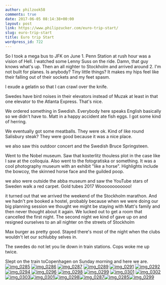 ```yaml
---
author: philzook58
comments: true
date: 2017-06-05 08:14:38+00:00
layout: post
link: https://www.philipzucker.com/euro-trip-start/
slug: euro-trip-start
title: Euro trip Start
wordpress_id: 722
---
```


So I took a mega bus to JFK on June 1. Penn Station at rush hour was a vision of Hell. I watched some Lenny Suss on the ride. Damn, that guy knows what's up. Then an all nighter to Stockholm and arrived around 2. I'm not built for planes. Is anybody? Tiny little things? It makes my hips feel like their falling out of their sockets and my feet spasm.

I exude a gelatin so that I can crawl over the knife.

Swedes have bird noises in their elevators instead of Muzak at least in that one elevator to the Atlanta Express. That's nice.

We ordered something in Swedish. Everybody here speaks English basically so we didn't have to. Matt in a happy accident ate fish eggs. I got some kind of herring.

We eventually got some meatballs. They were ok. Kind of like round Salisbury steak? They were good because it was a nice place.

we also saw this outdoor concert and the Swedish Bruce Springsteen.

Went to the Nobel museum. Saw that kosterlitz thouless plot in the case like I saw at the colloquia. Also went to the fotogratiska or something. It was a cool photography museum with an exhibit "like a horse". Highlights include the bowcoy, the skinned horse face and the guilded poop.

we also were outside the abba museum and saw the YouTube stars of Sweden walk a red carpet. Gold tubes 2017 Woooooooooooo!

it turned out that we arrived the weekend of the Stockholm marathon. And we hadn't pre booked a hostel, probably because when we were doing our big planning session we thought we might be staying with Matt's family and then never thought about it again. We lucked out to get a room that cancelled the first night. The second night we kind of gave up on and resigned ourselves to an all nighter on the streets of Stockholm

Max burger as pretty good. Stayed there's most of the night when the clubs wouldn't let our schlubby selves in.

The swedes do not let you lie down in train stations. Cops woke me up twice.

Slept on the train toCopenhagen on Sunday morning and here we are.[![img_0285](http://www.philipzucker.com/wp-content/uploads/2017/06/IMG_0285-300x225.jpg)](http://www.philipzucker.com/wp-content/uploads/2017/06/IMG_0285.jpg) [![img_0286](http://www.philipzucker.com/wp-content/uploads/2017/06/IMG_0286-300x169.jpg)](http://www.philipzucker.com/wp-content/uploads/2017/06/IMG_0286.jpg) [![img_0287](http://www.philipzucker.com/wp-content/uploads/2017/06/IMG_0287-300x225.jpg)](http://www.philipzucker.com/wp-content/uploads/2017/06/IMG_0287.jpg) [![img_0289](http://www.philipzucker.com/wp-content/uploads/2017/06/IMG_0289-300x225.jpg)](http://www.philipzucker.com/wp-content/uploads/2017/06/IMG_0289.jpg) [![img_0291](http://www.philipzucker.com/wp-content/uploads/2017/06/IMG_0291-300x225.jpg)](http://www.philipzucker.com/wp-content/uploads/2017/06/IMG_0291.jpg) [![img_0292](http://www.philipzucker.com/wp-content/uploads/2017/06/IMG_0292-300x225.jpg)](http://www.philipzucker.com/wp-content/uploads/2017/06/IMG_0292.jpg) [![img_0294](http://www.philipzucker.com/wp-content/uploads/2017/06/IMG_0294-300x225.jpg)](http://www.philipzucker.com/wp-content/uploads/2017/06/IMG_0294.jpg) [![img_0296](http://www.philipzucker.com/wp-content/uploads/2017/06/IMG_0296-300x225.jpg)](http://www.philipzucker.com/wp-content/uploads/2017/06/IMG_0296.jpg) [![img_0298](http://www.philipzucker.com/wp-content/uploads/2017/06/IMG_0298-300x225.jpg)](http://www.philipzucker.com/wp-content/uploads/2017/06/IMG_0298.jpg) [![img_0299](http://www.philipzucker.com/wp-content/uploads/2017/06/IMG_0299-300x225.jpg)](http://www.philipzucker.com/wp-content/uploads/2017/06/IMG_0299.jpg) [![img_0301](http://www.philipzucker.com/wp-content/uploads/2017/06/IMG_0301-300x225.jpg)](http://www.philipzucker.com/wp-content/uploads/2017/06/IMG_0301.jpg) [![img_0302](http://www.philipzucker.com/wp-content/uploads/2017/06/IMG_0302-300x225.jpg)](http://www.philipzucker.com/wp-content/uploads/2017/06/IMG_0302.jpg) [![img_0303](http://www.philipzucker.com/wp-content/uploads/2017/06/IMG_0303-300x225.jpg)](http://www.philipzucker.com/wp-content/uploads/2017/06/IMG_0303.jpg)[![img_0301](http://www.philipzucker.com/wp-content/uploads/2017/06/IMG_0301-300x225.jpg)](http://www.philipzucker.com/wp-content/uploads/2017/06/IMG_0301.jpg)[![img_0298](http://www.philipzucker.com/wp-content/uploads/2017/06/IMG_0298-300x225.jpg)](http://www.philipzucker.com/wp-content/uploads/2017/06/IMG_0298.jpg)[![img_0287](http://www.philipzucker.com/wp-content/uploads/2017/06/IMG_0287-300x225.jpg)](http://www.philipzucker.com/wp-content/uploads/2017/06/IMG_0287.jpg)[![img_0285](http://www.philipzucker.com/wp-content/uploads/2017/06/IMG_0285-300x225.jpg)](http://www.philipzucker.com/wp-content/uploads/2017/06/IMG_0285.jpg)[![img_0299](http://www.philipzucker.com/wp-content/uploads/2017/06/IMG_0299-300x225.jpg)](http://www.philipzucker.com/wp-content/uploads/2017/06/IMG_0299.jpg)
